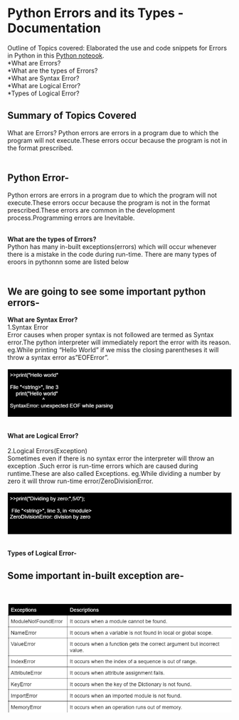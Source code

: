 # Python Errors and its Types - Documentation
Outline of Topics covered:
Elaborated the use and code snippets for Errors in Python in this [Python noteook](Python_Errors.ipynb).
<br>
*What are Errors?<br>
*What are the types of Errors?<br>
*What are Syntax Error?<br>
*What are Logical Error?<br>
*Types of Logical Error?<br>

## Summary of Topics Covered
What are Errors?
Python errors are errors in a program due to which the program will not execute.These errors occur because the program is not in the format prescribed.
<br><br>

## Python Error-
Python errors are errors in a program due to which the program will not execute.These errors occur because the program is not in the format prescribed.These errors are common in the development process.Programming errors are Inevitable.
<br><br>

**What are the types of Errors?**<br>
Python has many in-built exceptions(errors) which will occur whenever there is a mistake in the code during run-time.
There are many types of eroors in pythonnn  some are listed below
<br><br>

## We are going to see some important python errors-
 
**What are Syntax Error?**<br>
1.Syntax Error
<br>
Error causes when proper syntax is not followed are termed as Syntax error.The python interpreter will immediately report the error with its reason.
eg.While printing “Hello World” if we miss the closing parentheses it will throw a syntax error as”EOFError”.
<br><br>
![image](images/img1.png)
<br><br>

**What are Logical Error?**<br><br>
2.Logical Errors(Exception)
<br>
Sometimes even if there is no syntax error the interpreter will throw an exception .Such error is run-time errors which are caused during runtime.These are also called Exceptions.
eg.While dividing a number by zero it will throw run-time error/ZeroDivisionError.
<br><br>
![image](images/img2.png)
<br><br>

**Types of Logical Error-**
<br>
## Some important in-built exception are-

<br><br>
![image](images/img3.png)
<br><br>
